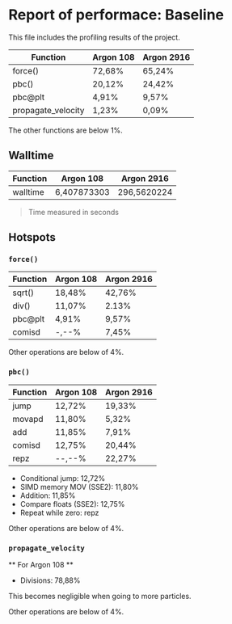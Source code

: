 # Report of performace: Baseline

This file includes the profiling results of the project. 

|    Function        | Argon 108 | Argon 2916 |
|--------------------|-----------|------------|
| force()            | 72,68%    | 65,24%     |
| pbc()              | 20,12%    | 24,42%     |
| pbc@plt            | 4,91%     | 9,57%      |
| propagate_velocity | 1,23%     | 0,09%      |

The other functions are below 1%.

## Walltime 

|    Function        | Argon 108   | Argon 2916  |
|--------------------|-------------|-------------|
| walltime           | 6,407873303 | 296,5620224 |

> Time measured in seconds

## Hotspots

### `force()`

|    Function        | Argon 108 | Argon 2916 |
|--------------------|-----------|------------|
| sqrt()             | 18,48%    | 42,76%     |
| div()              | 11,07%    | 2.13%      |
| pbc@plt            | 4,91%     | 9,57%      |
| comisd             | -,--%     | 7,45%      |

Other operations are below of 4%.

### `pbc()`

|    Function        | Argon 108 | Argon 2916 |
|--------------------|-----------|------------|
| jump               | 12,72%    | 19,33%     |
| movapd             | 11,80%    | 5,32%      |
| add                | 11,85%    | 7,91%      |
| comisd             | 12,75%    | 20,44%     |
| repz               | --,--%    | 22,27%     |

* Conditional jump: 12,72%
* SIMD memory MOV (SSE2): 11,80%
* Addition: 11,85%
* Compare floats (SSE2): 12,75%
* Repeat while zero: repz

Other operations are below of 4%.
 
### `propagate_velocity`

** For Argon 108 **

* Divisions: 78,88%

This becomes negligible when going to more particles.

Other operations are below of 4%.